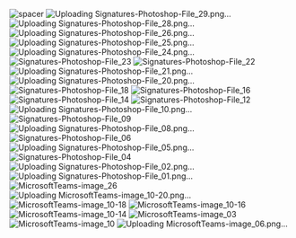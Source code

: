 ![spacer](https://github.com/GreenwichData/EmailSignatureImages/assets/112867359/a97f336f-de3c-4e38-885b-c376d7488c31)
![Uploading Signatures-Photoshop-File_29.png…]()
![Uploading Signatures-Photoshop-File_28.png…]()
![Uploading Signatures-Photoshop-File_26.png…]()
![Uploading Signatures-Photoshop-File_25.png…]()
![Uploading Signatures-Photoshop-File_24.png…]()
![Signatures-Photoshop-File_23](https://github.com/GreenwichData/EmailSignatureImages/assets/112867359/c6060903-b516-4716-81ed-68da4c7e5e8d)
![Signatures-Photoshop-File_22](https://github.com/GreenwichData/EmailSignatureImages/assets/112867359/bd882bb8-a348-4108-81d8-1d23cb37a852)
![Uploading Signatures-Photoshop-File_21.png…]()
![Uploading Signatures-Photoshop-File_20.png…]()
![Signatures-Photoshop-File_18](https://github.com/GreenwichData/EmailSignatureImages/assets/112867359/83246475-d21b-4630-82ae-c0496cdee02d)
![Signatures-Photoshop-File_16](https://github.com/GreenwichData/EmailSignatureImages/assets/112867359/5e756f73-b983-4b36-806e-a4e0a2fb59b9)
![Signatures-Photoshop-File_14](https://github.com/GreenwichData/EmailSignatureImages/assets/112867359/7fa77f3c-b17d-41d1-a749-88bc7e5cef4c)
![Signatures-Photoshop-File_12](https://github.com/GreenwichData/EmailSignatureImages/assets/112867359/5faa4a92-522b-4f10-802d-d7fe27e37764)
![Uploading Signatures-Photoshop-File_10.png…]()
![Signatures-Photoshop-File_09](https://github.com/GreenwichData/EmailSignatureImages/assets/112867359/f95abee3-93c4-4205-9dbb-a60d0d0498eb)
![Uploading Signatures-Photoshop-File_08.png…]()
![Signatures-Photoshop-File_06](https://github.com/GreenwichData/EmailSignatureImages/assets/112867359/0768c26b-df3c-426c-be69-0dbfd84a5932)
![Uploading Signatures-Photoshop-File_05.png…]()
![Signatures-Photoshop-File_04](https://github.com/GreenwichData/EmailSignatureImages/assets/112867359/eeaf19e8-7108-4947-b9f3-06a6b1244bc6)
![Uploading Signatures-Photoshop-File_02.png…]()
![Uploading Signatures-Photoshop-File_01.png…]()
![MicrosoftTeams-image_26](https://github.com/GreenwichData/EmailSignatureImages/assets/112867359/80c10e6d-231f-4aee-b4d5-c27f1d034771)
![Uploading MicrosoftTeams-image_10-20.png…]()
![MicrosoftTeams-image_10-18](https://github.com/GreenwichData/EmailSignatureImages/assets/112867359/19df7719-db32-4ecf-a217-a5f976001c4a)
![MicrosoftTeams-image_10-16](https://github.com/GreenwichData/EmailSignatureImages/assets/112867359/4f90026a-c1cf-483c-a9ee-b5665d266b82)
![MicrosoftTeams-image_10-14](https://github.com/GreenwichData/EmailSignatureImages/assets/112867359/1543df1f-6fb4-4f6a-b3a1-58581f7c4430)
![MicrosoftTeams-image_03](https://github.com/GreenwichData/EmailSignatureImages/assets/112867359/20678246-5b9c-4c1e-899a-a00159641ddc)
![MicrosoftTeams-image_10](https://github.com/GreenwichData/EmailSignatureImages/assets/112867359/ec69db36-80b9-4ef3-88c9-035b20860672)
![Uploading MicrosoftTeams-image_06.png…]()
